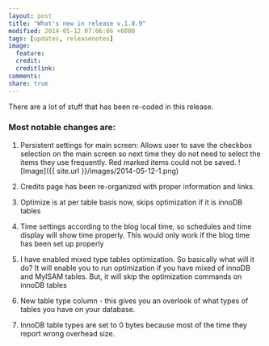 ```yaml
---
layout: post
title: "What's new in release v.1.8.9"
modified: 2014-05-12 07:06:06 +0800
tags: [updates, releasenotes]
image:
  feature: 
  credit: 
  creditlink: 
comments: 
share: true
---
```

There are a lot of stuff that has been re-coded in this release. 

### Most notable changes are:

1. Persistent settings for main screen: Allows user to save the checkbox selection on the main screen so next time they do not need to select the items they use frequently. Red marked items could not be saved. ![Image]({{ site.url }}/images/2014-05-12-1.png)

2. Credits page has been re-organized with proper information and links.

3. Optimize is at per table basis now, skips optimization if it is innoDB tables

4. Time settings according to the blog local time, so schedules and time display will show time properly. This would only work if the blog time has been set up properly

5. I have enabled mixed type tables optimization. So basically what will it do? It will enable you to run optimization if you have mixed of innoDB and MyISAM tables. But, it will skip the optimization commands on innoDB tables

6. New table type column - this gives you an overlook of what types of tables you have on your database. 

7. InnoDB table types are set to 0 bytes because most of the time they report wrong overhead size. 